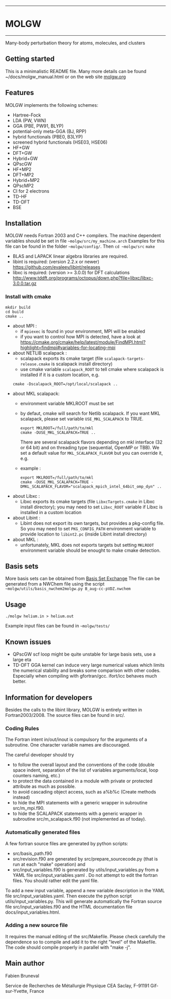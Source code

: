 -----------------------------------------
#                 MOLGW
-----------------------------------------


Many-body perturbation theory for atoms, molecules, and clusters


## Getting started

This is a minimalistic README file.
Many more details can be found ~/docs/molgw_manual.html
or on the web site [molgw.org](http://www.molgw.org/start.html)


## Features

MOLGW implements the following schemes:
- Hartree-Fock
- LDA (PW, VWN)
- GGA (PBE, PW91, BLYP)
- potential-only meta-GGA (BJ, RPP)
- hybrid functionals (PBE0, B3LYP)
- screened hybrid functionals (HSE03, HSE06)
- HF+GW
- DFT+GW
- Hybrid+GW
- QPscGW
- HF+MP2
- DFT+MP2
- Hybrid+MP2
- QPscMP2
- CI for 2 electrons 
- TD-HF
- TD-DFT
- BSE


## Installation

MOLGW needs Fortran 2003 and C++ compilers.
The machine dependent variables should be set in file `~molgw/src/my_machine.arch`
Examples for this file can be found in the folder `~molgw/config/`.
Then
`cd ~molgw/src`
`make`

- BLAS and LAPACK linear algebra libraries are required.
- libint is required: (version 2.2.x or newer)
https://github.com/evaleev/libint/releases
- libxc is required: (version >= 3.0.0) for DFT calculations
http://www.tddft.org/programs/octopus/down.php?file=libxc/libxc-3.0.0.tar.gz

### Install with cmake

```shell
mkdir build
cd build
cmake ..
```

- about MPI :
  * if `mpiexec` is found in your environment, MPI will be enabled
  * if you want to control how MPI is detected, have a look at https://cmake.org/cmake/help/latest/module/FindMPI.html?highlight=findmpi#variables-for-locating-mpi
- about NETLIB scalapack :
  * scalapack exports its cmake target (file `scalapack-targets-release.cmake` is scalapack install directory)
  * use cmake variable `scalapack_ROOT` to tell cmake where scalapack is installed if it is a custom location, e.g.
  ```shell
  cmake -Dscalapack_ROOT=/opt/local/scalapack ..
  ```
- about MKL scalapack:
  * environment variable MKLROOT must be set
  * by defaut, cmake will search for Netlib scalapack. If you want MKL scalapack, please set variable `USE_MKL_SCALAPACK` to TRUE.
    ```shell
    export MKLROOT=/full/path/to/mkl
    cmake -DUSE_MKL_SCALAPACK=TRUE ..
    ```

    There are several scalapack flavors depending on mkl interface (32 or 64 bit) and on threading type (sequential, OpenMP or TBB). We set a default value for `MKL_SCALAPACK_FLAVOR` but you can override it, e.g.
  * example  :
    ```shell
    export MKLROOT=/full/path/to/mkl
    cmake -DUSE_MKL_SCALAPACK=TRUE -DMKL_SCALAPACK_FLAVOR="scalapack_mpich_intel_64bit_omp_dyn" ..
    ```
- about Libxc :
  * Libxc exports its cmake targets (file `LibxcTargets.cmake` in Libxc install directory); you may need to set `Libxc_ROOT` variable if Libxc is installed in a custom location
- about Libint :
  * Libint does not export its own targets, but provides a pkg-config file. So you may need to set `PKG_CONFIG_PATH` environment variable to provide location to `libint2.pc` (inside Libint install directory)
- about MKL :
  * unfortunately, MKL does not exports targets but setting `MKLROOT` environment variable should be enought to make cmake detection.

## Basis sets
More basis sets can be obtained from [Basis Set Exchange](https://bse.pnl.gov/bse/portal)
The file can be generated from a NWChem file using the script
`~molgw/utils/basis_nwchem2molgw.py B_aug-cc-pVDZ.nwchem`


## Usage

`./molgw helium.in > helium.out`

Example input files can be found in `~molgw/tests/`


## Known issues
- QPscGW scf loop might be quite unstable for large basis sets, use a large eta
- TD-DFT GGA kernel can induce very large numerical values which limits the numerical stability and breaks some comparison with other codes.
Especially when compiling with gfortran/gcc. ifort/icc behaves much better.


## Information for developers

Besides the calls to the libint library, MOLGW is entirely written in Fortran2003/2008.
The source files can be found in src/.

### Coding Rules
The Fortran intent in/out/inout is compulsory for the arguments of a subroutine.
One character variable names are discouraged.

The careful developer should try
- to follow the overall layout and the conventions of the code (double space indent, separation of the list of variables arguments/local, loop counters naming, etc.)
- to protect the data contained in a module with private or protected attribute as much as possible.
- to avoid cascading object access, such as a%b%c (Create methods instead)
- to hide the MPI statements with a generic wrapper in subroutine src/m_mpi.f90.
- to hide the SCALAPACK statements with a generic wrapper in subroutine src/m_scalapack.f90 (not implemented as of today).

### Automatically generated files
A few fortran source files are generated by python scripts:
- src/basis_path.f90
- src/revision.f90 
are generated by src/prepare_sourcecode.py (that is run at each "make" operation)
and
- src/input_variables.f90
is generated by utils/input_variables.py from a YAML file src/input_variables.yaml .
Do not attempt to edit the fortran files. You should rather edit the yaml file.

To add a new input variable, append a new variable description in the YAML file src/input_variables.yaml.
Then execute the python script utils/input_variables.py.
This will generate automatically the Fortran source file src/input_variables.f90
and the HTML documentation file docs/input_variables.html.

### Adding a new source file
It requires the manual editing of the src/Makefile.
Please check carefully the dependence so to compile and add it to the right "level" of the Makefile.
The code should compile properly in parallel with "make -j".


## Main author

Fabien Bruneval

Service de Recherches de Métallurgie Physique
CEA Saclay, F-91191 Gif-sur-Yvette, France
